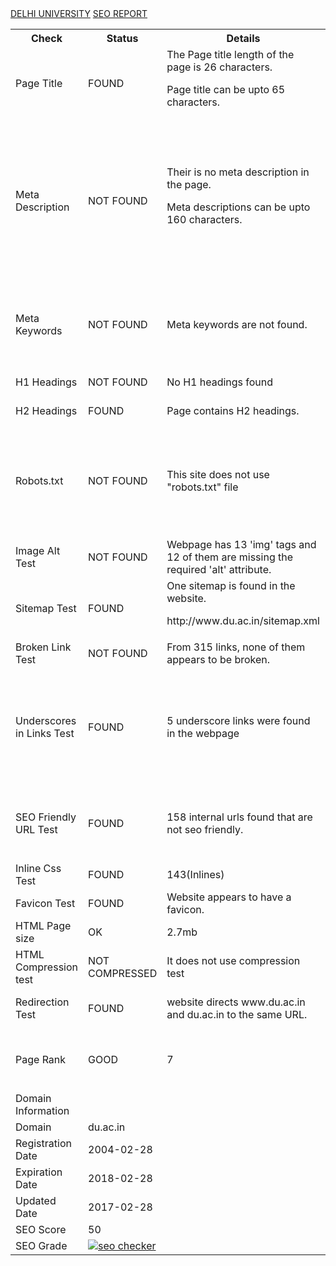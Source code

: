 <html>
<head>
<u>DELHI UNIVERSITY</u>
</head>
<body>
<u> SEO REPORT </u> <p>
<table cellspacing=5>
<tr>
<th> Check </th>
<th> Status </th>
<th> Details </th>
<th> Suggestions </th>
</tr>
<tr>
<td>Page Title</td>
<td>FOUND </td>
<td> The Page title length of the page is 26 characters.<p> Page title can be upto 65 characters. </td>
<td> University of Delhi (DU)- Government Colleges </td>
</tr>
<tr>
<td> Meta Description </td>
<td> NOT FOUND </td>
<td> Their is no meta description in the page.<p>
 Meta descriptions can be upto 160 characters. </td>
<td> Meta Descriptions should be used as this helps Search Engines understand what the page is about and index your web pages accordingly for relevant keywords or keyword phrases.<p>
Meta description : The University of Delhi informally known as Delhi University (DU) is a public central collegiate university, located in New Delhi, India. It offers Undergraduate as well as Post-Graduation Courses. There are about 77 colleges affiliated to the University of Delhi, spread out all over Delhi. </td>
</tr>
<tr>
<td>Meta Keywords</td>
<td>NOT FOUND </td>
<td>Meta keywords are not found.</td>
<td> Meta Keywords should be used as they help search engines associate the indexed content to the right keywords.<p>
Keywords such as <b> DU Colleges</b>, <b>DU Society</b>, <b>DU Placements</b> can be used. </td>
</tr>
<tr>
<td> H1 Headings </td>
<td> NOT FOUND </td>
<td>No H1 headings found</td>
<td> H1 headings should be used as it effects the SEO of your page </td>
</tr>
<tr>
<td> H2 Headings </td>
<td>  FOUND </td>
<td> Page contains H2 headings. </td>
<td>  H1 headings should be used as it effects the SEO of your page </td>
</tr>
<tr>
<td>Robots.txt</td>
<td> NOT FOUND</td>
<td>This site does not use "robots.txt" file </td>
<td>Robots.txt is a text file webmasters create to instruct robots (typically search engine robots) how to crawl and index pages on their website.<p>
Web site owners use the /robots.txt file to give instructions about their site to web robots. It tells the robot that it should not visit any pages on the site.</td>
</tr>
<tr>
<td> Image Alt Test </td>
<td>NOT FOUND </td>
<td> Webpage has 13 'img' tags and 12 of them are missing the required 'alt' attribute.</td>
<td>It helps search engines understand what an image is about. Alternate text is also very helpful in case images on a page cannot be found. </td>
</tr>
<tr>
<td> Sitemap Test </td>
<td> FOUND </td>
<td> One sitemap is found in the website.<p>
http://www.du.ac.in/sitemap.xml </td>
<td> It is good to use a sitemap as it provides a list of pages of a web site accessible to crawlers or users.</td>
</tr>
<tr>
<td> Broken Link Test </td>
<td> NOT FOUND </td>
<td>From 315 links, none of them appears to be broken. </td>
<td>It is good to have no broken links in your website </td>
</tr>
<tr>
<td> Underscores in Links Test </td>
<td> FOUND </td>
<td> 5 underscore links were found in the webpage </td>
<td>Hyphens should be used instead of underscores.<p>
Eg : http://www.du.ac.in/uploads/sc_st_Grievance_1.pdf <p>
This can be replaced by : <p>
http://www.du.ac.in/uploads/sc-st-Grievance-1.pdf </td>
</tr>
<tr>
<td> SEO Friendly URL Test </td>
<td> FOUND </td>
<td> 158 internal urls found that are not seo friendly.</td>
<td>An SEO friendly url must contain only lower alphabets, numbers, slashes(/), dash(-). <p> Underscores, upercase Alphabets and special characters (e-g: & ? %) are not seo friendly. </td>
</tr>
<tr>
<td>Inline Css Test</td>
<td> FOUND </td>
<td>143(Inlines)</td>
<td> website should not have Css Inlines for optimum performance. </td>
</tr>
<tr>
<td> Favicon Test </td>
<td>  FOUND </td>
<td> Website appears to have a favicon. </td>
<td> It is a good to have a favicon in you website. </td>
</tr>
<tr>
<td>HTML Page size</td>
<td>OK</td>
<td>2.7mb </td>
<td> If the page size of the webpage is heavy then it will take more time to load.</td>
</tr>
<tr>
<td> HTML Compression test </td>
<td> NOT COMPRESSED </td>
<td>  It does not use compression test </td>
<td>Compression helps ensure a faster loading web page and improved user experience. </td>
</tr>
<tr>
<td> Redirection Test </td>
<td> FOUND </td>
<td> website directs www.du.ac.in and du.ac.in to the same URL. </td>
<td>  Redirection help you maintain your existing search engine rankings so you do not lose traffic after the transition to another URL. </td>
<tr>
<td>Page Rank</td>
<td>GOOD</td>
<td> 7 </td>
<td> PageRank is a way of measuring the importance of website pages. <p>
More backlinks need to be used to increase the PR.</td>
</tr>
<p>
<tr>
<td> Domain Information </td>
<td> </td>
</tr>
<tr>
<td>Domain</td>
<td>du.ac.in</td>
</tr>
<tr>
<td>Registration Date</td>
<td>2004-02-28</td>
</tr>
<tr>
<td>Expiration Date</td>
<td>2018-02-28</td>
</tr>
<tr>
<td>Updated Date</td>
<td>2017-02-28</td>
</tr>
<p>
<tr>
<td> SEO Score </td>
<td> 50 </td>
</tr>
<p>
<tr>
<td> SEO Grade </td>
<td><a href="http://smallseotools.com/website-seo-score-checker/" target="_blank"><img src="http://smallseotools.com/imgs/badge-bronze-xs.png" alt="seo checker"/></a> </td>
<tr/>
<table/>
<body/>
<html/>

